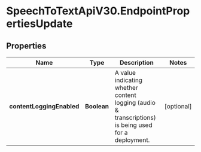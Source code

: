 # SpeechToTextApiV30.EndpointPropertiesUpdate

## Properties
Name | Type | Description | Notes
------------ | ------------- | ------------- | -------------
**contentLoggingEnabled** | **Boolean** | A value indicating whether content logging (audio &amp; transcriptions)  is being used for a deployment. | [optional] 


